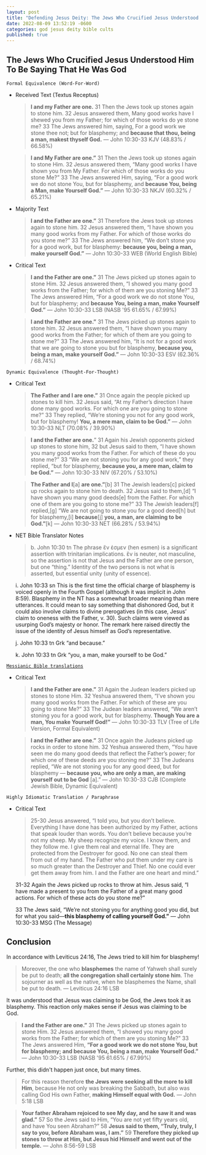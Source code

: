 ```yaml
---
layout: post
title: "Defending Jesus Deity: The Jews Who Crucified Jesus Understood Him To Be Saying That He Was God ✝️"
date: 2022-08-09 13:52:19 -0600
categories: god jesus deity bible cults
published: true
---
```


## The Jews Who Crucified Jesus Understood Him To Be Saying That He Was God

`Formal Equivalence (Word-For-Word)`
- Received Text (Textus Receptus)

    > **I and my Father are one.** 31 Then the Jews took up stones again to stone him. 32 Jesus answered them, Many good works have I shewed you from my Father; for which of those works do ye stone me? 33 The Jews answered him, saying, For a good work we stone thee not; but for blasphemy; and **because that thou, being a man, makest thyself God.** &mdash; John 10:30-33 KJV (48.83% / 66.58%)

    > **I and My Father are one.”** 31 Then the Jews took up stones again to stone Him. 32 Jesus answered them, “Many good works I have shown you from My Father. For which of those works do you stone Me?” 33 The Jews answered Him, saying, “For a good work we do not stone You, but for blasphemy, and **because You, being a Man, make Yourself God.”** &mdash; John 10:30-33 NKJV (60.32% / 65.21%)

- Majority Text

    >  **I and the Father are one.”** 31 Therefore the Jews took up stones again to stone him. 32 Jesus answered them, “I have shown you many good works from my Father. For which of those works do you stone me?” 33 The Jews answered him, “We don’t stone you for a good work, but for blasphemy: **because you, being a man, make yourself God.”** &mdash; John 10:30-33 WEB (World English Bible)

- Critical Text

    > **I and the Father are one.”** 31 The Jews picked up stones again to stone Him. 32 Jesus answered them, “I showed you many good works from the Father; for which of them are you stoning Me?” 33 The Jews answered Him, “For a good work we do not stone You, but for blasphemy; and **because You, being a man, make Yourself God.”** &mdash; John 10:30-33 LSB (NASB '95 61.65% / 67.99%)

    > **I and the Father are one.”** 31 The Jews picked up stones again to stone him. 32 Jesus answered them, “I have shown you many good works from the Father; for which of them are you going to stone me?” 33 The Jews answered him, “It is not for a good work that we are going to stone you but for blasphemy, **because you, being a man, make yourself God.”** &mdash; John 10:30-33 ESV (62.36% / 68.74%)

`Dynamic Equivalence (Thought-For-Thought)`
- Critical Text

    > **The Father and I are one.”** 31 Once again the people picked up stones to kill him. 32 Jesus said, “At my Father’s direction I have done many good works. For which one are you going to stone me?” 33 They replied, “We’re stoning you not for any good work, but for blasphemy! **You, a mere man, claim to be God.”** &mdash; John 10:30-33 NLT (70.08% / 39.90%)

    > **I and the Father are one.**” 31 Again his Jewish opponents picked up stones to stone him, 32 but Jesus said to them, “I have shown you many good works from the Father. For which of these do you stone me?” 33 “We are not stoning you for any good work,” they replied, “but for blasphemy, **because you, a mere man, claim to be God.”** &mdash; John 10:30-33 NIV (67.20% / 53.10%)

    > **The Father and I**[a] **are one.”**[b] 31 The Jewish leaders[c] picked up rocks again to stone him to death. 32 Jesus said to them,[d] “I have shown you many good deeds[e] from the Father. For which one of them are you going to stone me?” 33 The Jewish leaders[f] replied,[g] “We are not going to stone you for a good deed[h] but for blasphemy,[i] **because**[j] **you, a man, are claiming to be God.”**[k] &mdash; John 10:30-33 NET (66.28% / 53.94%)

- NET Bible Translator Notes
    
    > b. John 10:30 tn The phrase ἕν ἐσμεν (hen esmen) is a significant assertion with trinitarian implications. ἕν is neuter, not masculine, so the assertion is not that Jesus and the Father are one person, but one “thing.” Identity of the two persons is not what is asserted, but essential unity (unity of essence).
    >
    i. John 10:33 sn This is the first time the official charge of blasphemy is voiced openly in the Fourth Gospel (although it was implicit in John 8:59). Blasphemy in the NT has a somewhat broader meaning than mere utterances. It could mean to say something that dishonored God, but it could also involve claims to divine prerogatives (in this case, Jesus’ claim to oneness with the Father, v. 30). Such claims were viewed as usurping God’s majesty or honor. The remark here raised directly the issue of the identity of Jesus himself as God’s representative.
    >
    j. John 10:33 tn Grk “and because.”
    >
    k. John 10:33 tn Grk “you, a man, make yourself to be God.”

[`Messianic Bible translations`](https://en.wikipedia.org/wiki/Messianic_Bible_translations)
- Critical Text
    > **I and the Father are one.”** 31 Again the Judean leaders picked up stones to stone Him. 32 Yeshua answered them, “I’ve shown you many good works from the Father. For which of these are you going to stone Me?” 33 The Judean leaders answered, “We aren’t stoning you for a good work, but for blasphemy. **Though You are a man, You make Yourself God!”** &mdash; John 10:30-33 TLV (Tree of Life Version, Formal Equivalent)

    > **I and the Father are one.”** 31 Once again the Judeans picked up rocks in order to stone him. 32 Yeshua answered them, “You have seen me do many good deeds that reflect the Father’s power; for which one of these deeds are you stoning me?” 33 The Judeans replied, “We are not stoning you for any good deed, but for blasphemy — **because you, who are only a man, are making yourself out to be God** [a].” &mdash; John 10:30-33 CJB (Complete Jewish Bible, Dynamic Equivalent)

`Highly Idiomatic Translation / Paraphrase`
- Critical Text
    > 25-30 Jesus answered, “I told you, but you don’t believe. Everything I have done has been authorized by my Father, actions that speak louder than words. You don’t believe because you’re not my sheep. My sheep recognize my voice. I know them, and they follow me. I give them real and eternal life. They are protected from the Destroyer for good. No one can steal them from out of my hand. The Father who put them under my care is so much greater than the Destroyer and Thief. No one could ever get them away from him. I and the Father are one heart and mind.”
    >
    31-32 Again the Jews picked up rocks to throw at him. Jesus said, “I have made a present to you from the Father of a great many good actions. For which of these acts do you stone me?”
    >
    33 The Jews said, “We’re not stoning you for anything good you did, but for what you said—**this blasphemy of calling yourself God.”** &mdash; John 10:30-33 MSG (The Message)

## Conclusion

In accordance with Leviticus 24:16, The Jews tried to kill him for blasphemy! 

> Moreover, the one who **blasphemes** the name of Yahweh shall surely be put to death; **all the congregation shall certainly stone him**. The sojourner as well as the native, when he blasphemes the Name, shall be put to death. &mdash; Leviticus 24:16 LSB

It was understood that Jesus was claiming to be God, the Jews took it as blasphemy. This reaction only makes sense if Jesus was claiming to be God.

<!-- > ... but for blasphemy; and **because You, being a man, make Yourself God.” -->

> **I and the Father are one.”** 31 The Jews picked up stones again to stone Him. 32 Jesus answered them, “I showed you many good works from the Father; for which of them are you stoning Me?” 33 The Jews answered Him, **“For a good work we do not stone You, but for blasphemy; and because You, being a man, make Yourself God.”** &mdash; John 10:30-33 LSB (NASB '95 61.65% / 67.99%)

Further, this didn't happen just once, but many times.

> For this reason therefore **the Jews were seeking all the more to kill Him**, because He not only was breaking the Sabbath, but also was calling God His own Father, **making Himself equal with God.** &mdash; John 5:18 LSB

> **Your father Abraham rejoiced to see My day, and he saw it and was glad.”**
57 So the Jews said to Him, “You are not yet fifty years old, and have You seen Abraham?” 58 **Jesus said to them, “Truly, truly, I say to you, before Abraham was, I am.”** 59 **Therefore they picked up stones to throw at Him, but Jesus hid Himself and went out of the temple.** &mdash; John 8:56-59 LSB

<script>
	var refTagger = {
		settings: {
			bibleVersion: 'ESV'
		}
	}; 

	(function(d, t) {
		var n=d.querySelector('[nonce]');
		refTagger.settings.nonce = n && (n.nonce||n.getAttribute('nonce'));
		var g = d.createElement(t), s = d.getElementsByTagName(t)[0];
		g.src = 'https://api.reftagger.com/v2/RefTagger.js';
		g.nonce = refTagger.settings.nonce;
		s.parentNode.insertBefore(g, s);
	}(document, 'script'));
</script>